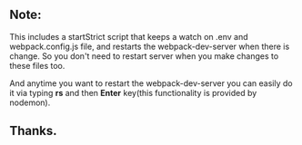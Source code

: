 ## Note:

This includes a startStrict script that keeps a watch on .env and webpack.config.js file, and restarts the webpack-dev-server when there is change. So you don't need to restart server when you make changes to these files too.

And anytime you want to restart the webpack-dev-server you can easily do it via typing **rs** and then **Enter** key(this functionality is provided by nodemon).

## Thanks.